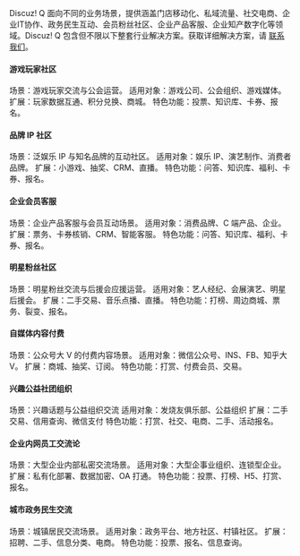 Discuz! Q 面向不同的业务场景，提供涵盖门店移动化、私域流量、社交电商、企业IT协作、政务民生互动、会员粉丝社区、企业产品客服、企业知产数字化等领域。Discuz! Q 包含但不限以下整套行业解决方案。获取详细解决方案，请 [联系我们](https://act.1700.cn/s2/8146151/43ba/)。

#### 游戏玩家社区

场景：游戏玩家交流与公会运营。
适用对象：游戏公司、公会组织、游戏媒体。
扩展：玩家数据互通、积分兑换、商城。
特色功能：投票、知识库、卡券、报名。

####  品牌 IP 社区

场景：泛娱乐 IP 与知名品牌的互动社区。
适用对象：娱乐 IP、演艺制作、消费者品牌。
扩展：小游戏、抽奖、CRM、直播。
特色功能：问答、知识库、福利、卡券、报名。

#### 企业会员客服

场景：企业产品客服与会员互动场景。
适用对象：消费品牌、C 端产品、企业。
扩展：票务、卡券核销、CRM、智能客服。
特色功能：问答、知识库、福利、卡券、报名。

#### 明星粉丝社区

场景：明星粉丝交流与后援会应援运营。
适用对象：艺人经纪、会展演艺、明星后援会。
扩展：二手交易、音乐点播、直播。
特色功能：打榜、周边商城、票务、裂变、报名。

#### 自媒体内容付费

场景：公众号大 V 的付费内容场景。
适用对象：微信公众号、INS、FB、知乎大 V。
扩展：商城、抽奖、订阅。
特色功能：打赏、付费会员、交易。

#### 兴趣公益社团组织

场景：兴趣话题与公益组织交流
适用对象：发烧友俱乐部、公益组织
扩展：二手交易、信用查询、微信支付
特色功能：打赏、社交、电商、二手、活动报名。


#### 企业内网员工交流论

场景：大型企业内部私密交流场景。
适用对象：大型企事业组织、连锁型企业。
扩展：私有化部署、数据加密、OA 打通。
特色功能：投票、打榜、H5、打赏、报名。

#### 城市政务民生交流

场景：城镇居民交流场景。
适用对象：政务平台、地方社区、村镇社区。
扩展：招聘、二手、信息分类、电商。
特色功能：投票、报名、信息查询。